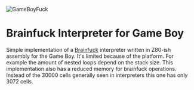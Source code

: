 ![GameBoyFuck](http://voidptr.io/dev/gameboy-brainfuck.gif)

Brainfuck Interpreter for Game Boy
==================================

Simple implementation of a [Brainfuck](https://en.wikipedia.org/wiki/Brainfuck) interpreter written in Z80-ish assembly for the Game Boy.
It's limited because of the platform. For example the amount of nested loops depend on the stack size. This implementation also has a reduced memory for brainfuck operations. Instead of the 30000 cells generally seen in interpreters this one has only 3072 cells.

